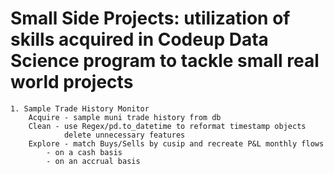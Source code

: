 # Small Side Projects: utilization of skills acquired in Codeup Data Science program to tackle small real world projects
    
    1. Sample Trade History Monitor
        Acquire - sample muni trade history from db
        Clean - use Regex/pd.to_datetime to reformat timestamp objects
                delete unnecessary features
        Explore - match Buys/Sells by cusip and recreate P&L monthly flows
            - on a cash basis
            - on an accrual basis